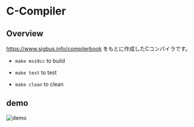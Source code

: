 # C-Compiler

## Overview
https://www.sigbus.info/compilerbook
をもとに作成したCコンパイラです。

- `make mss9cc` to build

- `make test` to test

- `make clean` to clean

## demo
![demo](https://user-images.githubusercontent.com/45335576/115151597-8dddb800-a0a8-11eb-8503-1f47d40cb385.gif)
